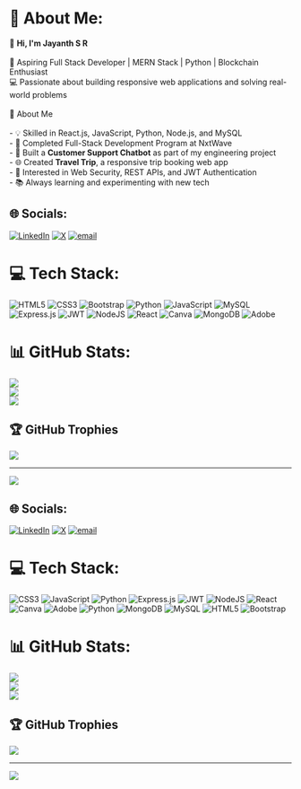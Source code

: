 # 💫 About Me:
👋 **Hi, I'm Jayanth S R**<br><br>🎯 Aspiring Full Stack Developer | MERN Stack | Python | Blockchain Enthusiast  <br>💻 Passionate about building responsive web applications and solving real-world problems<br><br>🧠 About Me<br><br>- 💡 Skilled in React.js, JavaScript, Python, Node.js, and MySQL  <br>- 🚀 Completed Full-Stack Development Program at NxtWave  <br>- 🤖 Built a **Customer Support Chatbot** as part of my engineering project  <br>- 🌐 Created **Travel Trip**, a responsive trip booking web app  <br>- 🔐 Interested in Web Security, REST APIs, and JWT Authentication  <br>- 📚 Always learning and experimenting with new tech  


## 🌐 Socials:
[![LinkedIn](https://img.shields.io/badge/LinkedIn-%230077B5.svg?logo=linkedin&logoColor=white)](https://linkedin.com/in/jayanth-sr) [![X](https://img.shields.io/badge/X-black.svg?logo=X&logoColor=white)](https://x.com/Jayanth24072002) [![email](https://img.shields.io/badge/Email-D14836?logo=gmail&logoColor=white)](mailto:jayanthsr24@gmail.com) 

# 💻 Tech Stack:
![HTML5](https://img.shields.io/badge/html5-%23E34F26.svg?style=for-the-badge&logo=html5&logoColor=white) ![CSS3](https://img.shields.io/badge/css3-%231572B6.svg?style=for-the-badge&logo=css3&logoColor=white) ![Bootstrap](https://img.shields.io/badge/bootstrap-%238511FA.svg?style=for-the-badge&logo=bootstrap&logoColor=white) ![Python](https://img.shields.io/badge/python-3670A0?style=for-the-badge&logo=python&logoColor=ffdd54) ![JavaScript](https://img.shields.io/badge/javascript-%23323330.svg?style=for-the-badge&logo=javascript&logoColor=%23F7DF1E)  ![MySQL](https://img.shields.io/badge/mysql-4479A1.svg?style=for-the-badge&logo=mysql&logoColor=white) ![Express.js](https://img.shields.io/badge/express.js-%23404d59.svg?style=for-the-badge&logo=express&logoColor=%2361DAFB) ![JWT](https://img.shields.io/badge/JWT-black?style=for-the-badge&logo=JSON%20web%20tokens) ![NodeJS](https://img.shields.io/badge/node.js-6DA55F?style=for-the-badge&logo=node.js&logoColor=white) ![React](https://img.shields.io/badge/react-%2320232a.svg?style=for-the-badge&logo=react&logoColor=%2361DAFB) ![Canva](https://img.shields.io/badge/Canva-%2300C4CC.svg?style=for-the-badge&logo=Canva&logoColor=white) ![MongoDB](https://img.shields.io/badge/MongoDB-%234ea94b.svg?style=for-the-badge&logo=mongodb&logoColor=white) ![Adobe](https://img.shields.io/badge/adobe-%23FF0000.svg?style=for-the-badge&logo=adobe&logoColor=white) 
# 📊 GitHub Stats:
![](https://github-readme-stats.vercel.app/api?username=Jayanth2407&theme=dark&hide_border=false&include_all_commits=true&count_private=false)<br/>
![](https://nirzak-streak-stats.vercel.app/?user=Jayanth2407&theme=dark&hide_border=false)<br/>
![](https://github-readme-stats.vercel.app/api/top-langs/?username=Jayanth2407&theme=dark&hide_border=false&include_all_commits=true&count_private=false&layout=compact)

## 🏆 GitHub Trophies
![](https://github-profile-trophy.vercel.app/?username=Jayanth2407&theme=radical&no-frame=false&no-bg=true&margin-w=4)

---
[![](https://visitcount.itsvg.in/api?id=Jayanth2407&icon=0&color=0)](https://visitcount.itsvg.in)

<!-- Proudly created with GPRM ( https://gprm.itsvg.in ) -->



## 🌐 Socials:
[![LinkedIn](https://img.shields.io/badge/LinkedIn-%230077B5.svg?logo=linkedin&logoColor=white)](https://linkedin.com/in/jayanth-sr) [![X](https://img.shields.io/badge/X-black.svg?logo=X&logoColor=white)](https://x.com/Jayanth24072002) [![email](https://img.shields.io/badge/Email-D14836?logo=gmail&logoColor=white)](mailto:jayanthsr24@gmail.com) 

# 💻 Tech Stack:
![CSS3](https://img.shields.io/badge/css3-%231572B6.svg?style=for-the-badge&logo=css3&logoColor=white) ![JavaScript](https://img.shields.io/badge/javascript-%23323330.svg?style=for-the-badge&logo=javascript&logoColor=%23F7DF1E) ![Python](https://img.shields.io/badge/python-3670A0?style=for-the-badge&logo=python&logoColor=ffdd54) ![Express.js](https://img.shields.io/badge/express.js-%23404d59.svg?style=for-the-badge&logo=express&logoColor=%2361DAFB) ![JWT](https://img.shields.io/badge/JWT-black?style=for-the-badge&logo=JSON%20web%20tokens) ![NodeJS](https://img.shields.io/badge/node.js-6DA55F?style=for-the-badge&logo=node.js&logoColor=white) ![React](https://img.shields.io/badge/react-%2320232a.svg?style=for-the-badge&logo=react&logoColor=%2361DAFB) ![Canva](https://img.shields.io/badge/Canva-%2300C4CC.svg?style=for-the-badge&logo=Canva&logoColor=white) ![Adobe](https://img.shields.io/badge/adobe-%23FF0000.svg?style=for-the-badge&logo=adobe&logoColor=white) ![Python](https://img.shields.io/badge/python-3670A0?style=for-the-badge&logo=python&logoColor=ffdd54) ![MongoDB](https://img.shields.io/badge/MongoDB-%234ea94b.svg?style=for-the-badge&logo=mongodb&logoColor=white) ![MySQL](https://img.shields.io/badge/mysql-4479A1.svg?style=for-the-badge&logo=mysql&logoColor=white) ![HTML5](https://img.shields.io/badge/html5-%23E34F26.svg?style=for-the-badge&logo=html5&logoColor=white) ![Bootstrap](https://img.shields.io/badge/bootstrap-%238511FA.svg?style=for-the-badge&logo=bootstrap&logoColor=white)
# 📊 GitHub Stats:
![](https://github-readme-stats.vercel.app/api?username=Jayanth2407&theme=dark&hide_border=false&include_all_commits=true&count_private=false)<br/>
![](https://nirzak-streak-stats.vercel.app/?user=Jayanth2407&theme=dark&hide_border=false)<br/>
![](https://github-readme-stats.vercel.app/api/top-langs/?username=Jayanth2407&theme=dark&hide_border=false&include_all_commits=true&count_private=false&layout=compact)

## 🏆 GitHub Trophies
![](https://github-profile-trophy.vercel.app/?username=Jayanth2407&theme=radical&no-frame=false&no-bg=true&margin-w=4)

---
[![](https://visitcount.itsvg.in/api?id=Jayanth2407&icon=0&color=0)](https://visitcount.itsvg.in)

<!-- Proudly created with GPRM ( https://gprm.itsvg.in ) -->
